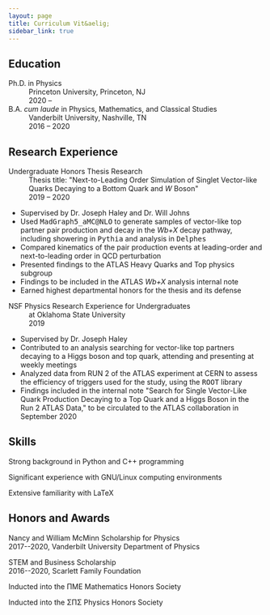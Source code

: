 ```yaml
---
layout: page
title: Curriculum Vit&aelig;
sidebar_link: true
---
```


## Education
<dl>
  <dt>Ph.D. in Physics</dt>
  <dd>Princeton University, Princeton, NJ<br> 2020 &ndash;</dd>

  <dt>B.A. <em>cum laude</em> in Physics, Mathematics, and Classical Studies</dt>
  <dd>Vanderbilt University, Nashville, TN <br> 2016 &ndash; 2020</dd>
</dl>

## Research Experience
<dl>
  <dt>Undergraduate Honors Thesis Research</dt>
  <dd>Thesis title: "Next-to-Leading Order Simulation of Singlet Vector-like Quarks Decaying to a Bottom Quark and <em>W</em> Boson" <br> 2019 &ndash; 2020</dd>
</dl>
<div class="message">
<ul>
  <li> Supervised by Dr.&nbsp;Joseph Haley and Dr.&nbsp;Will Johns </li>
 <li> Used <tt>MadGraph5_aMC@NLO</tt> to generate samples of vector-like top partner pair production and decay in the <em>Wb+X</em> decay pathway, including showering in <tt>Pythia</tt> and analysis in <tt>Delphes</tt> </li>
 <li> Compared kinematics of the pair production events at leading-order and next-to-leading order in QCD perturbation</li>
 <li> Presented findings to the ATLAS Heavy Quarks and Top physics subgroup</li>
 <li> Findings to be included in the ATLAS <em>Wb+X</em> analysis internal note</li>
 <li> Earned highest departmental honors for the thesis and its defense</li>
</ul>
</div>

<dl>
  <dt>NSF Physics Research Experience for Undergraduates</dt>
  <dd>at Oklahoma State University <br> 2019</dd>
</dl>
<div class="message">
<ul>
  <li> Supervised by Dr.&nbsp;Joseph Haley </li>
  <li> Contributed to an analysis searching for vector-like top partners decaying to a Higgs boson and top quark, attending and presenting at weekly meetings </li>
  <li> Analyzed data from RUN 2 of the ATLAS experiment at CERN to assess the efficiency of triggers used for the study, using the <tt>ROOT</tt> library </li>
  <li> Findings included in the internal note "Search for Single Vector-Like Quark Production Decaying to a Top Quark and a Higgs Boson in the Run 2 ATLAS Data," to be circulated to the ATLAS collaboration in September 2020</li>
</ul>
</div>

## Skills
Strong background in Python and C++ programming  

Significant experience with GNU/Linux computing environments  

Extensive familiarity with LaTeX

## Honors and Awards
Nancy and William McMinn Scholarship for Physics  
2017--2020, Vanderbilt University Department of Physics

STEM and Business Scholarship  
2016--2020, Scarlett Family Foundation

Inducted into the ΠΜΕ Mathematics Honors Society

Inducted into the ΣΠΣ Physics Honors Society